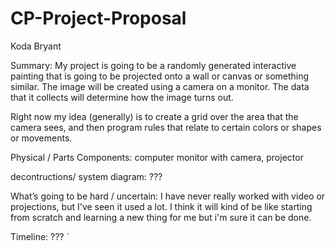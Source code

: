 # CP-Project-Proposal

Koda Bryant

Summary: My project is going to be a randomly generated interactive painting that is going to be projected onto a wall or canvas or something similar. The image will be created using a camera on a monitor. The data that it collects will determine how the image turns out. 

Right now my idea (generally) is to create a grid over the area that the camera sees, and then program rules that relate to certain colors or shapes or movements.


Physical / Parts Components: computer monitor with camera, projector

decontructions/ system diagram: ???

What’s going to be hard / uncertain: I have never really worked with video or projections, but I've seen it used a lot. I think it will kind of be like starting from scratch and learning a new thing for me but i'm sure it can be done.

Timeline: ??? 
`














